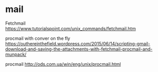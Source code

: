mail
========================

Fetchmail  
https://www.tutorialspoint.com/unix_commands/fetchmail.htm

procmail with conver on the fly  
https://outhereinthefield.wordpress.com/2015/06/14/scripting-gmail-download-and-saving-the-attachments-with-fetchmail-procmail-and-munpack/

procmail
http://ods.com.ua/win/eng/unix/procmail.html